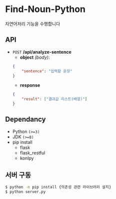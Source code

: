 # Find-Noun-Python
자연어처리 기능을 수행합니다

## API

 - `POST` **/api/analyze-sentence**
   - **object** *(body)*: 
   ```json
   {
       "sentence": "입력할 문장"
   }
   ```
   - **response**
   ```json
   {
       "result": ["결과값 리스트(배열)"]
   }
   ```


## Dependancy
 - Python `(>=3)`
 - JDK `(>=8)`
 - pip install
   - flask
   - flask_restful
   - konlpy
  
## 서버 구동

```bash
$ python -m pip install {의존성 관련 라이브러리 설치}
$ python server.py
```